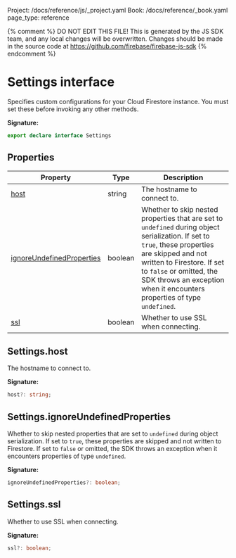 Project: /docs/reference/js/_project.yaml
Book: /docs/reference/_book.yaml
page_type: reference

{% comment %}
DO NOT EDIT THIS FILE!
This is generated by the JS SDK team, and any local changes will be
overwritten. Changes should be made in the source code at
https://github.com/firebase/firebase-js-sdk
{% endcomment %}

# Settings interface
Specifies custom configurations for your Cloud Firestore instance. You must set these before invoking any other methods.

<b>Signature:</b>

```typescript
export declare interface Settings 
```

## Properties

|  Property | Type | Description |
|  --- | --- | --- |
|  [host](./firestore_lite.settings.md#settingshost) | string | The hostname to connect to. |
|  [ignoreUndefinedProperties](./firestore_lite.settings.md#settingsignoreundefinedproperties) | boolean | Whether to skip nested properties that are set to <code>undefined</code> during object serialization. If set to <code>true</code>, these properties are skipped and not written to Firestore. If set to <code>false</code> or omitted, the SDK throws an exception when it encounters properties of type <code>undefined</code>. |
|  [ssl](./firestore_lite.settings.md#settingsssl) | boolean | Whether to use SSL when connecting. |

## Settings.host

The hostname to connect to.

<b>Signature:</b>

```typescript
host?: string;
```

## Settings.ignoreUndefinedProperties

Whether to skip nested properties that are set to `undefined` during object serialization. If set to `true`<!-- -->, these properties are skipped and not written to Firestore. If set to `false` or omitted, the SDK throws an exception when it encounters properties of type `undefined`<!-- -->.

<b>Signature:</b>

```typescript
ignoreUndefinedProperties?: boolean;
```

## Settings.ssl

Whether to use SSL when connecting.

<b>Signature:</b>

```typescript
ssl?: boolean;
```
